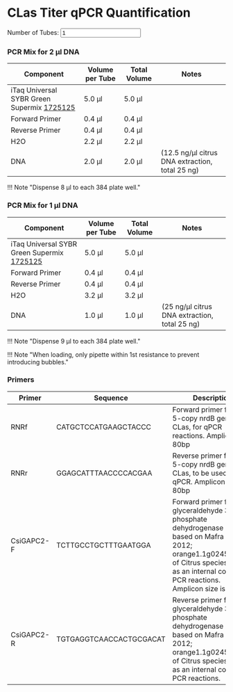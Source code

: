# CLas Titer qPCR Quantification

<script>
function calculateVolumes() {
    var tubes = document.getElementById("numTubes").value;
    document.getElementById("iTaq").innerText = (5.0 * tubes).toFixed(1) + " µl";
    document.getElementById("forwardPrimer").innerText = (0.4 * tubes).toFixed(1) + " µl";
    document.getElementById("reversePrimer").innerText = (0.4 * tubes).toFixed(1) + " µl";
    document.getElementById("h2o").innerText = (2.2 * tubes).toFixed(1) + " µl";
    document.getElementById("dna").innerText = (2.0 * tubes).toFixed(1) + " µl";
    document.getElementById("h2oExtract").innerText = (3.2 * tubes).toFixed(1) + " µl";
    document.getElementById("dnaExtract").innerText = (1.0 * tubes).toFixed(1) + " µl";
    document.getElementById("iTaqExtract").innerText = (5.0 * tubes).toFixed(1) + " µl";
    document.getElementById("forwardPrimerExtract").innerText = (0.4 * tubes).toFixed(1) + " µl";
    document.getElementById("reversePrimerExtract").innerText = (0.4 * tubes).toFixed(1) + " µl";
}
</script>

<label for="numTubes">Number of Tubes:</label>
<input type="number" id="numTubes" name="numTubes" min="1" value="1" oninput="calculateVolumes()">

### PCR Mix for 2 µl DNA

| Component                                                                                                                   | Volume per Tube | Total Volume | Notes                                               |
|-----------------------------------------------------------------------------------------------------------------------------|-----------------|--------------|-----------------------------------------------------|
| iTaq Universal SYBR Green Supermix [1725125](https://www.bio-rad.com/en-us/sku/1725125-itaq-universal-sybr-green-supermix-5-000-x-20-ul-rxns-50-ml-10-x-5-ml?ID=1725125) | 5.0 µl          | <span id="iTaq">5.0 µl</span> |                                                     |
| Forward Primer                                                                                                              | 0.4 µl          | <span id="forwardPrimer">0.4 µl</span> |                       |
| Reverse Primer                                                                                                              | 0.4 µl          | <span id="reversePrimer">0.4 µl</span> |                      |
| H2O                                                                                                                         | 2.2 µl          | <span id="h2o">2.2 µl</span> |                                                     |
| DNA                                                                                                                         | 2.0 µl          | <span id="dna">2.0 µl</span> | (12.5 ng/µl citrus DNA extraction, total 25 ng)     |

!!! Note "Dispense 8 µl to each 384 plate well."

### PCR Mix for 1 µl DNA

| Component                                                                                                                   | Volume per Tube | Total Volume | Notes                                               |
|-----------------------------------------------------------------------------------------------------------------------------|-----------------|--------------|-----------------------------------------------------|
| iTaq Universal SYBR Green Supermix [1725125](https://www.bio-rad.com/en-us/sku/1725125-itaq-universal-sybr-green-supermix-5-000-x-20-ul-rxns-50-ml-10-x-5-ml?ID=1725125) | 5.0 µl          | <span id="iTaqExtract">5.0 µl</span> |                                                     |
| Forward Primer                                                                                                              | 0.4 µl          | <span id="forwardPrimerExtract">0.4 µl</span> |                       |
| Reverse Primer                                                                                                              | 0.4 µl          | <span id="reversePrimerExtract">0.4 µl</span> |                      |
| H2O                                                                                                                         | 3.2 µl          | <span id="h2oExtract">3.2 µl</span> |                                                     |
| DNA                                                                                                                         | 1.0 µl          | <span id="dnaExtract">1.0 µl</span> | (25 ng/µl citrus DNA extraction, total 25 ng)   |

!!! Note "Dispense 9 µl to each 384 plate well."

!!! Note "When loading, only pipette within 1st resistance to prevent introducing bubbles."

### Primers

| Primer       | Sequence                       | Description                                                                                                      |
|--------------|-------------------------------|------------------------------------------------------------------------------------------------------------------|
| RNRf         | CATGCTCCATGAAGCTACCC          | Forward primer for the 5-copy nrdB gene of CLas, for qPCR reactions. Amplicon size 80bp                           |
| RNRr         | GGAGCATTTAACCCCACGAA          | Reverse primer for the 5-copy nrdB gene of CLas, to be used in qPCR. Amplicon size 80bp                           |
| CsiGAPC2-F   | TCTTGCCTGCTTTGAATGGA          | Forward primer for the glyceraldehyde 3-phosphate dehydrogenase (GAPC2 based on Mafra et al. 2012; orange1.1g024565m.g) of Citrus species. Used as an internal control in PCR reactions. Amplicon size is 78 bp |
| CsiGAPC2-R   | TGTGAGGTCAACCACTGCGACAT       | Reverse primer for the glyceraldehyde 3-phosphate dehydrogenase (GAPC2 based on Mafra et al. 2012; orange1.1g024565m.g) of Citrus species. Used as an internal control in PCR reactions. |
